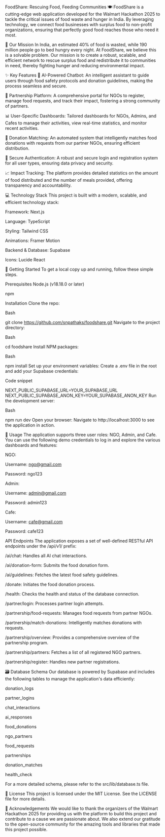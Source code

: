 FoodShare: Rescuing Food, Feeding Communities 🍽️
FoodShare is a cutting-edge web application developed for the Walmart Hackathon 2025 to tackle the critical issues of food waste and hunger in India. By leveraging technology, we connect food businesses with surplus food to non-profit organizations, ensuring that perfectly good food reaches those who need it most.

🌟 Our Mission
In India, an estimated 40% of food is wasted, while 190 million people go to bed hungry every night. At FoodShare, we believe this is a solvable problem. Our mission is to create a robust, scalable, and efficient network to rescue surplus food and redistribute it to communities in need, thereby fighting hunger and reducing environmental impact.

✨ Key Features
🤖 AI-Powered Chatbot: An intelligent assistant to guide users through food safety protocols and donation guidelines, making the process seamless and secure.

🤝 Partnership Platform: A comprehensive portal for NGOs to register, manage food requests, and track their impact, fostering a strong community of partners.

📊 User-Specific Dashboards: Tailored dashboards for NGOs, Admins, and Cafes to manage their activities, view real-time statistics, and monitor recent activities.

🔄 Donation Matching: An automated system that intelligently matches food donations with requests from our partner NGOs, ensuring efficient distribution.

🔐 Secure Authentication: A robust and secure login and registration system for all user types, ensuring data privacy and security.

📈 Impact Tracking: The platform provides detailed statistics on the amount of food distributed and the number of meals provided, offering transparency and accountability.

💻 Technology Stack
This project is built with a modern, scalable, and efficient technology stack:

Framework: Next.js

Language: TypeScript

Styling: Tailwind CSS

Animations: Framer Motion

Backend & Database: Supabase

Icons: Lucide React

🚀 Getting Started
To get a local copy up and running, follow these simple steps.

Prerequisites
Node.js (v18.18.0 or later)

npm

Installation
Clone the repo:

Bash

git clone https://github.com/snpathaks/foodshare.git
Navigate to the project directory:

Bash

cd foodshare
Install NPM packages:

Bash

npm install
Set up your environment variables:
Create a .env file in the root and add your Supabase credentials:

Code snippet

NEXT_PUBLIC_SUPABASE_URL=YOUR_SUPABASE_URL
NEXT_PUBLIC_SUPABASE_ANON_KEY=YOUR_SUPABASE_ANON_KEY
Run the development server:

Bash

npm run dev
Open your browser:
Navigate to http://localhost:3000 to see the application in action.

🔑 Usage
The application supports three user roles: NGO, Admin, and Cafe. You can use the following demo credentials to log in and explore the various dashboards and features:

NGO:

Username: ngo@gmail.com

Password: ngo123

Admin:

Username: admin@gmail.com

Password: admin123

Cafe:

Username: cafe@gmail.com

Password: cafe123

API Endpoints
The application exposes a set of well-defined RESTful API endpoints under the /api/v1/ prefix:

/ai/chat: Handles all AI chat interactions.

/ai/donation-form: Submits the food donation form.

/ai/guidelines: Fetches the latest food safety guidelines.

/donate: Initiates the food donation process.

/health: Checks the health and status of the database connection.

/partner/login: Processes partner login attempts.

/partnership/food-requests: Manages food requests from partner NGOs.

/partnership/match-donations: Intelligently matches donations with requests.

/partnership/overview: Provides a comprehensive overview of the partnership program.

/partnership/partners: Fetches a list of all registered NGO partners.

/partnership/register: Handles new partner registrations.

🗃️ Database Schema
Our database is powered by Supabase and includes the following tables to manage the application's data efficiently:

donation_logs

partner_logins

chat_interactions

ai_responses

food_donations

ngo_partners

food_requests

partnerships

donation_matches

health_check

For a more detailed schema, please refer to the src/lib/database.ts file.

📄 License
This project is licensed under the MIT License. See the LICENSE file for more details.

🙏 Acknowledgements
We would like to thank the organizers of the Walmart Hackathon 2025 for providing us with the platform to build this project and contribute to a cause we are passionate about. We also extend our gratitude to the open-source community for the amazing tools and libraries that made this project possible.

